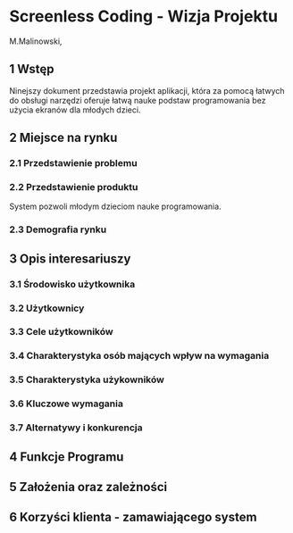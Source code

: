 # Screenless Coding - Wizja Projektu

M.Malinowski, 

## 1 Wstęp
Ninejszy dokument przedstawia projekt aplikacji, która za pomocą łatwych do obsługi narzędzi
oferuje łatwą nauke podstaw programowania bez użycia ekranów dla młodych dzieci.

## 2 Miejsce na rynku 
### 2.1 Przedstawienie problemu
  

### 2.2 Przedstawienie produktu
System pozwoli młodym dzieciom nauke programowania.

### 2.3 Demografia rynku


## 3 Opis interesariuszy

### 3.1 Środowisko użytkownika

### 3.2 Użytkownicy

### 3.3 Cele użytkowników

### 3.4 Charakterystyka osób mających wpływ na wymagania

### 3.5 Charakterystyka użykowników

### 3.6 Kluczowe wymagania

### 3.7 Alternatywy i konkurencja

## 4 Funkcje Programu

## 5 Założenia oraz zależności

## 6 Korzyści klienta - zamawiającego system
